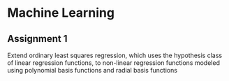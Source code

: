 # Machine Learning 

## Assignment 1
Extend ordinary least squares regression, which uses the hypothesis class of linear regression functions, to non-linear regression functions modeled using polynomial basis functions and radial basis functions
